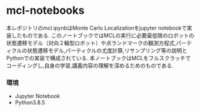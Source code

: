 # mcl-notebooks
本レポジトリのmcl.ipynbはMonte Carlo Localizationをjupyter notebookで実装したものである.
このノートブックではMCLの実行に必要最低限のロボットの状態遷移モデル（対向２輪型ロボット）や点ランドマークの観測方程式,パーティクルの状態遷移モデル,パーティクルの尤度計算,リサンプリング等の説明とPythonでの実装で構成されている.
本ノートブックはMCLをフルスクラッチでコーディングし,自身の学習,講義内容の理解を深めるためのものである.
### 環境
* Jupyter Notebook
* Python3.8.5
